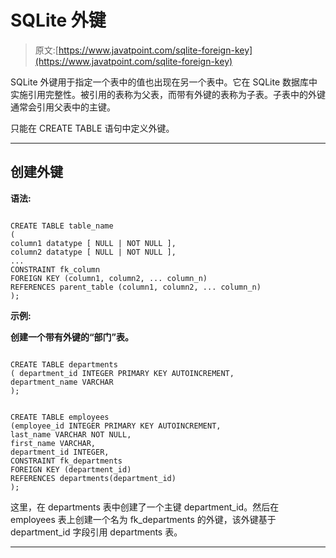 # SQLite 外键

> 原文:[https://www.javatpoint.com/sqlite-foreign-key](https://www.javatpoint.com/sqlite-foreign-key)

SQLite 外键用于指定一个表中的值也出现在另一个表中。它在 SQLite 数据库中实施引用完整性。被引用的表称为父表，而带有外键的表称为子表。子表中的外键通常会引用父表中的主键。

只能在 CREATE TABLE 语句中定义外键。

* * *

## 创建外键

**语法:**

```

CREATE TABLE table_name
(
column1 datatype [ NULL | NOT NULL ],
column2 datatype [ NULL | NOT NULL ],
...
CONSTRAINT fk_column
FOREIGN KEY (column1, column2, ... column_n)
REFERENCES parent_table (column1, column2, ... column_n)
); 

```

**示例:**

**创建一个带有外键的“部门”表。**

```

CREATE TABLE departments
( department_id INTEGER PRIMARY KEY AUTOINCREMENT,
department_name VARCHAR
);

```

```

CREATE TABLE employees
(employee_id INTEGER PRIMARY KEY AUTOINCREMENT,
last_name VARCHAR NOT NULL,
first_name VARCHAR,
department_id INTEGER,
CONSTRAINT fk_departments
FOREIGN KEY (department_id)
REFERENCES departments(department_id)
);

```

这里，在 departments 表中创建了一个主键 department_id。然后在 employees 表上创建一个名为 fk_departments 的外键，该外键基于 department_id 字段引用 departments 表。

* * *